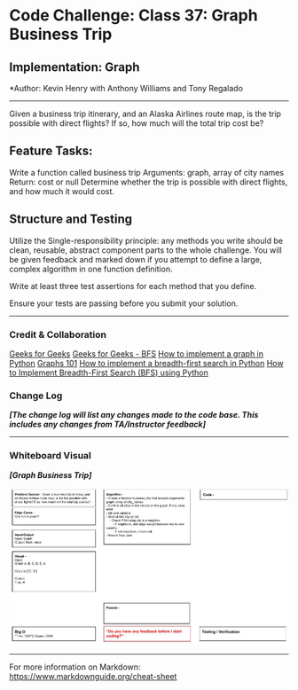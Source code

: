 # Code Challenge: Class 37: Graph Business Trip

## Implementation: Graph
*Author: Kevin Henry with Anthony Williams and Tony Regalado

---
Given a business trip itinerary, and an Alaska Airlines route map, is the trip possible with direct flights? If so, how much will the total trip cost be?

## Feature Tasks:

Write a function called business trip
Arguments: graph, array of city names
Return: cost or null
Determine whether the trip is possible with direct flights, and how much it would cost.


## Structure and Testing

Utilize the Single-responsibility principle: any methods you write should be clean, reusable, abstract component parts to the whole challenge. You will be given feedback and marked down if you attempt to define a large, complex algorithm in one function definition.

Write at least three test assertions for each method that you define.

Ensure your tests are passing before you submit your solution.

---

### Credit & Collaboration
[Geeks for Geeks](https://www.geeksforgeeks.org/generate-graph-using-dictionary-python/)
[Geeks for Geeks - BFS](https://www.geeksforgeeks.org/breadth-first-search-or-bfs-for-a-graph/)
[How to implement a graph in Python](https://www.educative.io/edpresso/how-to-implement-a-graph-in-python)
[Graphs 101](https://levelup.gitconnected.com/graphs-101-67581c17178d)
[How to implement a ​breadth-first search in Python](https://www.educative.io/edpresso/how-to-implement-a-breadth-first-search-in-python)
[How to Implement Breadth-First Search (BFS) using Python](https://www.pythonpool.com/bfs-python/)

### Change Log
***[The change log will list any changes made to the code base. This includes any changes from TA/Instructor feedback]***

---

### Whiteboard Visual
***[Graph Business Trip]***

![Graph Business Trip](https://github.com/kevinhenry/data-structures-and-algorithms/blob/main/python/code_challenges/img/graph_business_trip.jpg)


---

For more information on Markdown: https://www.markdownguide.org/cheat-sheet
